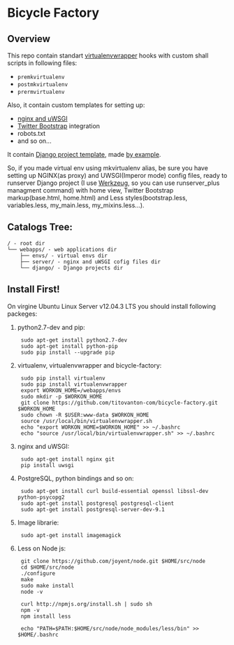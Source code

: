 # Bicycle Factory

## Overview

This repo contain standart [virtualenvwrapper](http://virtualenvwrapper.readthedocs.org/en/latest/ "virtualenvwrapper") hooks with custom shall scripts in following files:

* `premkvirtualenv`
* `postmkvirtualenv`
* `prermvirtualenv`

Also, it contain custom templates for setting up:

* [nginx and uWSGI](https://uwsgi.readthedocs.org/en/latest/tutorials/Django_and_nginx.html "nginx and uWSGI")
* [Twitter Bootstrap](http://getbootstrap.com/ "Twitter Bootstrap") integration
* robots.txt
* and so on...

It contain [Django project template](https://docs.djangoproject.com/en/1.6/ref/django-admin/#startproject-projectname-destination "Django project template"), made [by example](https://github.com/django/django/tree/master/django/conf/project_template/ "by example").

So, if you made virtual env using mkvirtualenv alias, be sure you have setting up NGINX(as proxy) and UWSGI(Imperor mode) config files, ready to runserver Django project (I use [Werkzeug](http://werkzeug.pocoo.org/ "Werkzeug"), so you can use runserver_plus managment command) with home view, Twitter Bootstrap markup(base.html, home.html) and Less styles(bootstrap.less, variables.less, my_main.less, my_mixins.less...).

## Catalogs Tree:

    / - root dir
    └── webapps/ - web applications dir
        ├── envs/ - virtual envs dir
        ├── server/ - nginx and uWSGI cofig files dir
        └── django/ - Django projects dir

## Install First!

On virgine Ubuntu Linux Server v12.04.3 LTS you should install following packeges:

1. python2.7-dev and pip:

        sudo apt-get install python2.7-dev
        sudo apt-get install python-pip
        sudo pip install --upgrade pip

2. virtualenv, virtualenvwrapper and bicycle-factory:

        sudo pip install virtualenv
        sudo pip install virtualenvwrapper
        export WORKON_HOME=/webapps/envs
        sudo mkdir -p $WORKON_HOME
        git clone https://github.com/titovanton-com/bicycle-factory.git $WORKON_HOME
        sudo chown -R $USER:www-data $WORKON_HOME
        source /usr/local/bin/virtualenvwrapper.sh
        echo "export WORKON_HOME=$WORKON_HOME" >> ~/.bashrc
        echo "source /usr/local/bin/virtualenvwrapper.sh" >> ~/.bashrc

3. nginx and uWSGI:

        sudo apt-get install nginx git
        pip install uwsgi

4. PostgreSQL, python bindings and so on:

        sudo apt-get install curl build-essential openssl libssl-dev python-psycopg2
        sudo apt-get install postgresql postgresql-client
        sudo apt-get install postgresql-server-dev-9.1

5. Image librarie:

        sudo apt-get install imagemagick

6. Less on Node js:

        git clone https://github.com/joyent/node.git $HOME/src/node
        cd $HOME/src/node
        ./configure
        make
        sudo make install
        node -v

        curl http://npmjs.org/install.sh | sudo sh
        npm -v
        npm install less

        echo "PATH=$PATH:$HOME/src/node/node_modules/less/bin" >> $HOME/.bashrc

